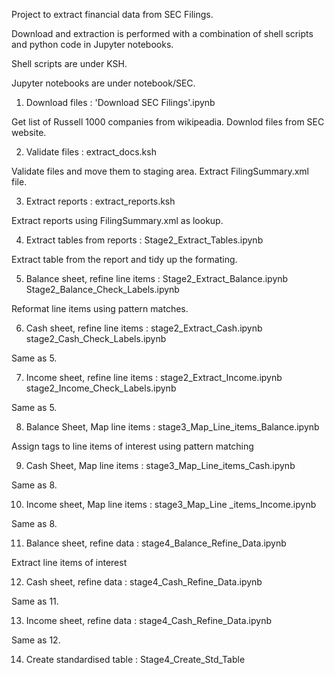 Project to extract financial data from SEC Filings.

Download and extraction is performed with a combination of shell scripts 
and python code in Jupyter notebooks.

Shell scripts are under KSH.

Jupyter notebooks are under notebook/SEC. 

1. Download files : 'Download SEC Filings'.ipynb

Get list of Russell 1000 companies from wikipeadia. Downlod files from SEC
website.

2. Validate files : extract_docs.ksh

Validate files and move them to staging area. Extract FilingSummary.xml file.

3. Extract reports : extract_reports.ksh

Extract reports using FilingSummary.xml as lookup.

4. Extract tables from reports : Stage2_Extract_Tables.ipynb

Extract table from the report and tidy up the formating.

5. Balance sheet, refine line items : Stage2_Extract_Balance.ipynb
                                      Stage2_Balance_Check_Labels.ipynb

Reformat line items using pattern matches.

6. Cash sheet, refine line items : stage2_Extract_Cash.ipynb
                                   stage2_Cash_Check_Labels.ipynb

Same as 5.

7. Income sheet, refine line items : stage2_Extract_Income.ipynb
                                     stage2_Income_Check_Labels.ipynb

Same as 5.

8. Balance Sheet, Map line items : stage3_Map_Line_items_Balance.ipynb

Assign tags to line items of interest using pattern matching

9. Cash Sheet, Map line items : stage3_Map_Line_items_Cash.ipynb

Same as 8.

10. Income sheet, Map line items : stage3_Map_Line _items_Income.ipynb

Same as 8.

11. Balance sheet, refine data : stage4_Balance_Refine_Data.ipynb

Extract line items of interest

12. Cash sheet, refine data : stage4_Cash_Refine_Data.ipynb

Same as 11.

13. Income sheet, refine data : stage4_Cash_Refine_Data.ipynb

Same as 12.

14. Create standardised table : Stage4_Create_Std_Table

    


